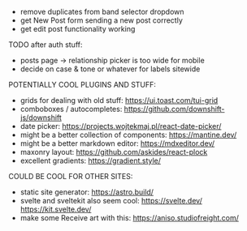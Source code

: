 - remove duplicates from band selector dropdown
- get New Post form sending a new post correctly
- get edit post functionality working



TODO after auth stuff:
- posts page -> relationship picker is too wide for mobile
- decide on case & tone or whatever for labels sitewide


POTENTIALLY COOL PLUGINS AND STUFF:
- grids for dealing with old stuff: https://ui.toast.com/tui-grid
- comboboxes / autocompletes: https://github.com/downshift-js/downshift
- date picker: https://projects.wojtekmaj.pl/react-date-picker/
- might be a better collection of components: https://mantine.dev/
- might be a better markdown editor: https://mdxeditor.dev/
- maxonry layout: https://github.com/askides/react-plock
- excellent gradients: https://gradient.style/


COULD BE COOL FOR OTHER SITES:
- static site generator: https://astro.build/
- svelte and sveltekit also seem cool: https://svelte.dev/ https://kit.svelte.dev/
- make some Receive art with this: https://aniso.studiofreight.com/
